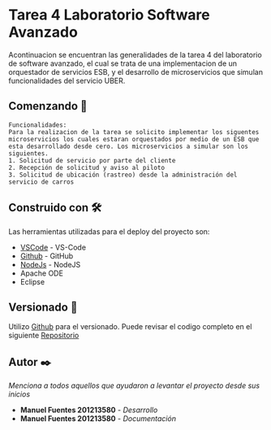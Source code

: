 # Tarea 4 Laboratorio Software Avanzado


Acontinuacion se encuentran las generalidades de la tarea 4 del laboratorio de software avanzado, el cual se trata de una implementacion de un orquestador de servicios ESB, y el desarrollo de microservicios que simulan funcionalidades del servicio UBER.

## Comenzando 🚀

    Funcionalidades:
    Para la realizacion de la tarea se solicito implementar los siguentes microservicios los cuales estaran orquestados por medio de un ESB que esta desarrollado desde cero. Los microservicios a simular son los siguientes.
    1. Solicitud de servicio por parte del cliente
    2. Recepción de solicitud y aviso al piloto
    3. Solicitud de ubicación (rastreo) desde la administración del servicio de carros


## Construido con 🛠️

Las herramientas utilizadas para el deploy del proyecto son:

* [VSCode](https://code.visualstudio.com/) - VS-Code
* [Github](https://github.com/) - GitHub
* [NodeJs](https://nodejs.org/es/) - NodeJS
* Apache ODE
* Eclipse


## Versionado 📌

Utilizo [Github](http://semver.org/) para el versionado. Puede revisar el codigo completo en el siguiente [Repositorio](http://semver.org/)

## Autor ✒️

_Menciona a todos aquellos que ayudaron a levantar el proyecto desde sus inicios_

* **Manuel Fuentes 201213580** - *Desarrollo* 
* **Manuel Fuentes 201213580** - *Documentación*

